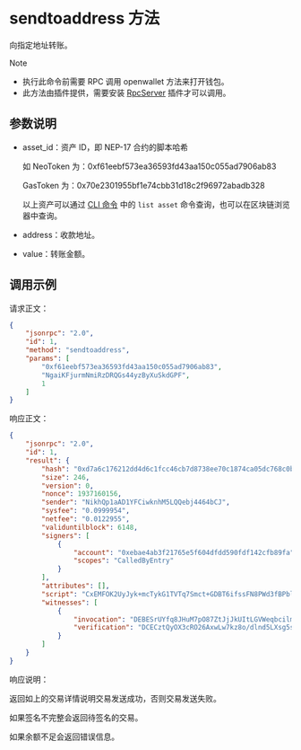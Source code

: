 # sendtoaddress 方法

向指定地址转账。

> [!Note]
>
> - 执行此命令前需要 RPC 调用 openwallet 方法来打开钱包。
> - 此方法由插件提供，需要安装 [RpcServer](https://github.com/neo-project/neo-modules/releases) 插件才可以调用。

## 参数说明

- asset_id：资产 ID，即 NEP-17 合约的脚本哈希

  如 NeoToken 为：0xf61eebf573ea36593fd43aa150c055ad7906ab83

  GasToken 为：0x70e2301955bf1e74cbb31d18c2f96972abadb328

  以上资产可以通过 [CLI 命令](../../../../node/cli/cli.md) 中的 `list asset` 命令查询，也可以在区块链浏览器中查询。

- address：收款地址。

- value：转账金额。

## 调用示例

请求正文：

```json
{
    "jsonrpc": "2.0",
    "id": 1,
    "method": "sendtoaddress",
    "params": [
        "0xf61eebf573ea36593fd43aa150c055ad7906ab83",
        "NgaiKFjurmNmiRzDRQGs44yzByXuSkdGPF",
        1
    ]
}
```

响应正文：

```json
{
    "jsonrpc": "2.0",
    "id": 1,
    "result": {
        "hash": "0xd7a6c176212dd4d6c1fcc46cb7d8738ee70c1874ca05dc768c0b23705cfaece6",
        "size": 246,
        "version": 0,
        "nonce": 1937160156,
        "sender": "NikhQp1aAD1YFCiwknhM5LQQebj4464bCJ",
        "sysfee": "0.0999954",
        "netfee": "0.0122955",
        "validuntilblock": 6148,
        "signers": [
            {
                "account": "0xebae4ab3f21765e5f604dfdd590fdf142cfb89fa",
                "scopes": "CalledByEntry"
            }
        ],
        "attributes": [],
        "script": "CxEMFOK2UyJyk+mcTykG1TVTq7Smct+GDBT6ifssFN8PWd3fBPblZRfys0qu6xTAHwwIdHJhbnNmZXIMFIOrBnmtVcBQoTrUP1k26nP16x72QWJ9W1I5",
        "witnesses": [
            {
                "invocation": "DEBESrUYfq8JHuM7pO87ZtJjJkUItLGVWeqbcilm86+Vp8irl5pI3N9enVT3CxWf69F5YcBwghw69YsctIbP/SfF",
                "verification": "DCECztQyOX3cRO26AxwLw7kz8o/dlnd5LXsg5sA23aqs8eILQZVEDXg="
            }
        ]
    }
}
```

响应说明：

返回如上的交易详情说明交易发送成功，否则交易发送失败。

如果签名不完整会返回待签名的交易。

如果余额不足会返回错误信息。
